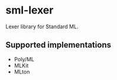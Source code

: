 # sml-lexer

Lexer library for Standard ML.

## Supported implementations

- Poly/ML
- MLKit
- MLton
